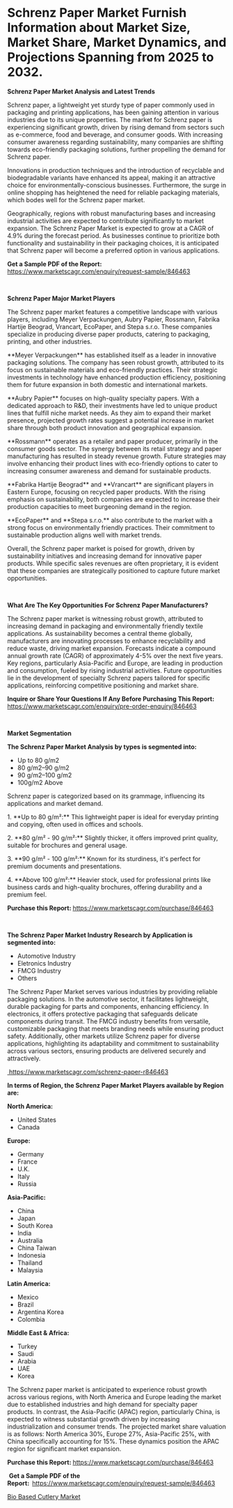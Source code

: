 <p><h1>Schrenz Paper Market Furnish Information about Market Size, Market Share, Market Dynamics, and Projections Spanning from 2025 to 2032.</h1></p><p><strong>Schrenz Paper Market Analysis and Latest Trends</strong></p>
<p><p>Schrenz paper, a lightweight yet sturdy type of paper commonly used in packaging and printing applications, has been gaining attention in various industries due to its unique properties. The market for Schrenz paper is experiencing significant growth, driven by rising demand from sectors such as e-commerce, food and beverage, and consumer goods. With increasing consumer awareness regarding sustainability, many companies are shifting towards eco-friendly packaging solutions, further propelling the demand for Schrenz paper.</p><p>Innovations in production techniques and the introduction of recyclable and biodegradable variants have enhanced its appeal, making it an attractive choice for environmentally-conscious businesses. Furthermore, the surge in online shopping has heightened the need for reliable packaging materials, which bodes well for the Schrenz paper market.</p><p>Geographically, regions with robust manufacturing bases and increasing industrial activities are expected to contribute significantly to market expansion. The Schrenz Paper Market is expected to grow at a CAGR of 4.9% during the forecast period. As businesses continue to prioritize both functionality and sustainability in their packaging choices, it is anticipated that Schrenz paper will become a preferred option in various applications.</p></p>
<p><strong>Get a Sample PDF of the Report:&nbsp;</strong> <a href="https://www.marketscagr.com/enquiry/request-sample/846463?utm_campaign=1909&utm_medium=2&utm_source=Github&utm_content=ia&utm_term=08022025&utm_id=schrenz-paper">https://www.marketscagr.com/enquiry/request-sample/846463</a></p>
<p>&nbsp;</p>
<p><strong>Schrenz Paper Major Market Players</strong></p>
<p><p>The Schrenz paper market features a competitive landscape with various players, including Meyer Verpackungen, Aubry Papier, Rossmann, Fabrika Hartije Beograd, Vrancart, EcoPaper, and Stepa s.r.o. These companies specialize in producing diverse paper products, catering to packaging, printing, and other industries.</p><p>**Meyer Verpackungen** has established itself as a leader in innovative packaging solutions. The company has seen robust growth, attributed to its focus on sustainable materials and eco-friendly practices. Their strategic investments in technology have enhanced production efficiency, positioning them for future expansion in both domestic and international markets.</p><p>**Aubry Papier** focuses on high-quality specialty papers. With a dedicated approach to R&D, their investments have led to unique product lines that fulfill niche market needs. As they aim to expand their market presence, projected growth rates suggest a potential increase in market share through both product innovation and geographical expansion.</p><p>**Rossmann** operates as a retailer and paper producer, primarily in the consumer goods sector. The synergy between its retail strategy and paper manufacturing has resulted in steady revenue growth. Future strategies may involve enhancing their product lines with eco-friendly options to cater to increasing consumer awareness and demand for sustainable products.</p><p>**Fabrika Hartije Beograd** and **Vrancart** are significant players in Eastern Europe, focusing on recycled paper products. With the rising emphasis on sustainability, both companies are expected to increase their production capacities to meet burgeoning demand in the region.</p><p>**EcoPaper** and **Stepa s.r.o.** also contribute to the market with a strong focus on environmentally friendly practices. Their commitment to sustainable production aligns well with market trends.</p><p>Overall, the Schrenz paper market is poised for growth, driven by sustainability initiatives and increasing demand for innovative paper products. While specific sales revenues are often proprietary, it is evident that these companies are strategically positioned to capture future market opportunities.</p></p>
<p>&nbsp;</p>
<p><strong>What Are The Key Opportunities For Schrenz Paper Manufacturers?</strong></p>
<p><p>The Schrenz paper market is witnessing robust growth, attributed to increasing demand in packaging and environmentally friendly textile applications. As sustainability becomes a central theme globally, manufacturers are innovating processes to enhance recyclability and reduce waste, driving market expansion. Forecasts indicate a compound annual growth rate (CAGR) of approximately 4-5% over the next five years. Key regions, particularly Asia-Pacific and Europe, are leading in production and consumption, fueled by rising industrial activities. Future opportunities lie in the development of specialty Schrenz papers tailored for specific applications, reinforcing competitive positioning and market share.</p></p>
<p><strong>Inquire or Share Your Questions If Any Before Purchasing This Report:</strong> <a href="https://www.marketscagr.com/enquiry/pre-order-enquiry/846463?utm_campaign=1909&utm_medium=2&utm_source=Github&utm_content=ia&utm_term=08022025&utm_id=schrenz-paper">https://www.marketscagr.com/enquiry/pre-order-enquiry/846463</a></p>
<p>&nbsp;</p>
<p><strong>Market Segmentation</strong></p>
<p><strong>The Schrenz Paper Market Analysis by types is segmented into:</strong></p>
<p><ul><li>Up to 80 g/m2</li><li>80 g/m2–90 g/m2</li><li>90 g/m2–100 g/m2</li><li>100g/m2 Above</li></ul></p>
<p><p>Schrenz paper is categorized based on its grammage, influencing its applications and market demand. </p><p>1. **Up to 80 g/m²:** This lightweight paper is ideal for everyday printing and copying, often used in offices and schools. </p><p>2. **80 g/m² - 90 g/m²:** Slightly thicker, it offers improved print quality, suitable for brochures and general usage. </p><p>3. **90 g/m² - 100 g/m²:** Known for its sturdiness, it's perfect for premium documents and presentations. </p><p>4. **Above 100 g/m²:** Heavier stock, used for professional prints like business cards and high-quality brochures, offering durability and a premium feel.</p></p>
<p><strong>Purchase this Report:&nbsp;</strong><a href="https://www.marketscagr.com/purchase/846463?utm_campaign=1909&utm_medium=2&utm_source=Github&utm_content=ia&utm_term=08022025&utm_id=schrenz-paper">https://www.marketscagr.com/purchase/846463</a></p>
<p>&nbsp;</p>
<p><strong>The Schrenz Paper Market Industry Research by Application is segmented into:</strong></p>
<p><ul><li>Automotive Industry</li><li>Eletronics Industry</li><li>FMCG Industry</li><li>Others</li></ul></p>
<p><p>The Schrenz Paper Market serves various industries by providing reliable packaging solutions. In the automotive sector, it facilitates lightweight, durable packaging for parts and components, enhancing efficiency. In electronics, it offers protective packaging that safeguards delicate components during transit. The FMCG industry benefits from versatile, customizable packaging that meets branding needs while ensuring product safety. Additionally, other markets utilize Schrenz paper for diverse applications, highlighting its adaptability and commitment to sustainability across various sectors, ensuring products are delivered securely and attractively.</p></p>
<p><a href="https://www.marketscagr.com/schrenz-paper-r846463?utm_campaign=1909&utm_medium=2&utm_source=Github&utm_content=ia&utm_term=08022025&utm_id=schrenz-paper">&nbsp;https://www.marketscagr.com/schrenz-paper-r846463</a></p>
<p><strong>In terms of Region, the Schrenz Paper Market Players available by Region are:</strong></p>
<p>
    <p> <strong> North America: </strong>
        <ul>
            <li>United States</li>
            <li>Canada</li>
        </ul>
        </p> 
    <p> <strong> Europe: </strong>
        <ul>
            <li>Germany</li>
            <li>France</li>
            <li>U.K.</li>
            <li>Italy</li>
            <li>Russia</li>
        </ul>
        </p> 
    <p> <strong> Asia-Pacific: </strong>
        <ul>
            <li>China</li>
            <li>Japan</li>
            <li>South Korea</li>
            <li>India</li>
            <li>Australia</li>
            <li>China Taiwan</li>
            <li>Indonesia</li>
            <li>Thailand</li>
            <li>Malaysia</li>
        </ul>
        </p> 
    <p> <strong> Latin America: </strong>
        <ul>
            <li>Mexico</li>
            <li>Brazil</li>
            <li>Argentina Korea</li>
            <li>Colombia</li>
        </ul>
        </p> 
    <p> <strong> Middle East & Africa: </strong>
        <ul>
            <li>Turkey</li>
            <li>Saudi</li>
            <li>Arabia</li>
            <li>UAE</li>
            <li>Korea</li>
        </ul>
    </p>
    </p>
<p><p>The Schrenz paper market is anticipated to experience robust growth across various regions, with North America and Europe leading the market due to established industries and high demand for specialty paper products. In contrast, the Asia-Pacific (APAC) region, particularly China, is expected to witness substantial growth driven by increasing industrialization and consumer trends. The projected market share valuation is as follows: North America 30%, Europe 27%, Asia-Pacific 25%, with China specifically accounting for 15%. These dynamics position the APAC region for significant market expansion.</p></p>
<p><strong>Purchase this Report: </strong><a href="https://www.marketscagr.com/purchase/846463?utm_campaign=1909&utm_medium=2&utm_source=Github&utm_content=ia&utm_term=08022025&utm_id=schrenz-paper">https://www.marketscagr.com/purchase/846463</a></p>
<p>&nbsp;<strong>Get a Sample PDF of the Report:&nbsp;&nbsp;</strong><a href="https://www.marketscagr.com/enquiry/request-sample/846463?utm_campaign=1909&utm_medium=2&utm_source=Github&utm_content=ia&utm_term=08022025&utm_id=schrenz-paper">https://www.marketscagr.com/enquiry/request-sample/846463</a></p>
<p><strong></strong></p>
<p><p><a href="https://github.com/luckyshygirl/Market-Research-Report-List-7/blob/main/bio-based-cutlery-market.md?utm_campaign=1909&utm_medium=2&utm_source=Github&utm_content=ia&utm_term=08022025&utm_id=schrenz-paper">Bio Based Cutlery Market</a></p></p>